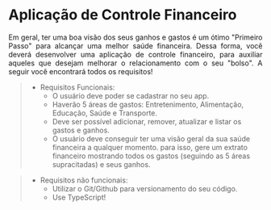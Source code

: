 # Aplicação de Controle Financeiro

<p style='text-align: justify;'>Em geral, ter uma boa visão dos seus ganhos e gastos é um ótimo 
"Primeiro Passo" para alcançar uma melhor saúde financeira.
Dessa forma, você deverá desenvolver uma aplicação de controle financeiro,
para auxiliar aqueles que desejam melhorar o relacionamento com o seu "bolso".
A seguir você encontrará todos os requisitos!</p>


> - Requisitos Funcionais: 
>    - O usuário deve poder se cadastrar no seu app.
>    - Haverão 5 áreas de gastos: Entretenimento, Alimentação, Educação, Saúde e Transporte.
>    - Deve ser possível adicionar, remover, atualizar e listar os gastos e ganhos.
>    - O usuário deve conseguir ter uma visão geral da sua saúde financeira a qualquer momento.
        para isso, gere um extrato financeiro mostrando todos os gastos (seguindo as 5 áreas supracitadas) e seus ganhos.


> - Requisitos não funcionais:
>    - Utilizar o Git/Github para versionamento do seu código.
>    - Use TypeScript!
    
